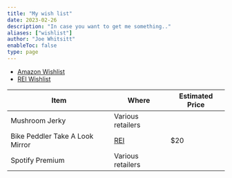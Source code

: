 ```yaml
---
title: "My wish list"
date: 2023-02-26
description: "In case you want to get me something.."
aliases: ["wishlist"]
author: "Joe Whitsitt"
enableToc: false
type: page
---
```


- [Amazon Wishlist](https://www.amazon.com/hz/wishlist/ls/2QQKNU2CKJG3P)
- [REI Wishlist](https://www.rei.com/lists/361891311)

| Item                            | Where                                                                     | Estimated Price |
| ------------------------------- | ------------------------------------------------------------------------- | --------------- |
| Mushroom Jerky                  | Various retailers                                                         |                 |
| Bike Peddler Take A Look Mirror | [REI](https://www.rei.com/product/752285/bike-peddler-take-a-look-mirror) | $20             |
| Spotify Premium                 | Various retailers                                                         |                 |
